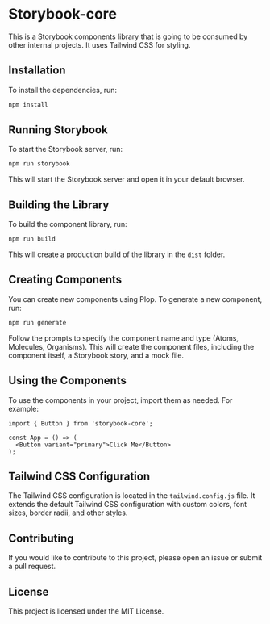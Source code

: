 # Storybook-core

This is a Storybook components library that is going to be consumed by other internal projects. It uses Tailwind CSS for styling.

## Installation

To install the dependencies, run:

```bash
npm install
```

## Running Storybook

To start the Storybook server, run:

```bash
npm run storybook
```

This will start the Storybook server and open it in your default browser.

## Building the Library

To build the component library, run:

```bash
npm run build
```

This will create a production build of the library in the `dist` folder.

## Creating Components

You can create new components using Plop. To generate a new component, run:

```bash
npm run generate
```

Follow the prompts to specify the component name and type (Atoms, Molecules, Organisms). This will create the component files, including the component itself, a Storybook story, and a mock file.

## Using the Components

To use the components in your project, import them as needed. For example:

```tsx
import { Button } from 'storybook-core';

const App = () => (
  <Button variant="primary">Click Me</Button>
);
```

## Tailwind CSS Configuration

The Tailwind CSS configuration is located in the `tailwind.config.js` file. It extends the default Tailwind CSS configuration with custom colors, font sizes, border radii, and other styles.

## Contributing

If you would like to contribute to this project, please open an issue or submit a pull request.

## License

This project is licensed under the MIT License.
